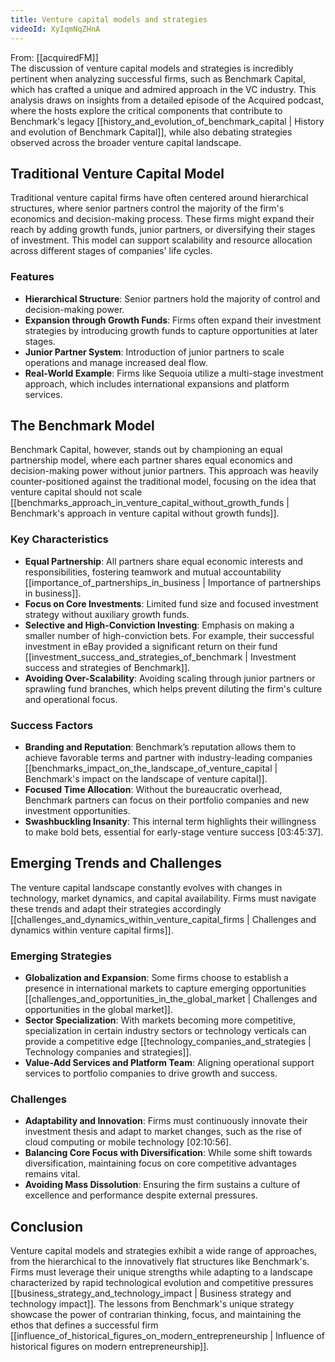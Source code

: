 ```yaml
---
title: Venture capital models and strategies
videoId: XyIqmNqZHnA
---
```


From: [[acquiredFM]] <br/> 
The discussion of venture capital models and strategies is incredibly pertinent when analyzing successful firms, such as Benchmark Capital, which has crafted a unique and admired approach in the VC industry. This analysis draws on insights from a detailed episode of the Acquired podcast, where the hosts explore the critical components that contribute to Benchmark's legacy [[history_and_evolution_of_benchmark_capital | History and evolution of Benchmark Capital]], while also debating strategies observed across the broader venture capital landscape.

## Traditional Venture Capital Model

Traditional venture capital firms have often centered around hierarchical structures, where senior partners control the majority of the firm's economics and decision-making process. These firms might expand their reach by adding growth funds, junior partners, or diversifying their stages of investment. This model can support scalability and resource allocation across different stages of companies' life cycles.

### Features
- **Hierarchical Structure**: Senior partners hold the majority of control and decision-making power.
- **Expansion through Growth Funds**: Firms often expand their investment strategies by introducing growth funds to capture opportunities at later stages.
- **Junior Partner System**: Introduction of junior partners to scale operations and manage increased deal flow.
- **Real-World Example**: Firms like Sequoia utilize a multi-stage investment approach, which includes international expansions and platform services.

## The Benchmark Model

Benchmark Capital, however, stands out by championing an equal partnership model, where each partner shares equal economics and decision-making power without junior partners. This approach was heavily counter-positioned against the traditional model, focusing on the idea that venture capital should not scale [[benchmarks_approach_in_venture_capital_without_growth_funds | Benchmark's approach in venture capital without growth funds]].

### Key Characteristics
- **Equal Partnership**: All partners share equal economic interests and responsibilities, fostering teamwork and mutual accountability [[importance_of_partnerships_in_business | Importance of partnerships in business]].
- **Focus on Core Investments**: Limited fund size and focused investment strategy without auxiliary growth funds.
- **Selective and High-Conviction Investing**: Emphasis on making a smaller number of high-conviction bets. For example, their successful investment in eBay provided a significant return on their fund [[investment_success_and_strategies_of_benchmark | Investment success and strategies of Benchmark]].
- **Avoiding Over-Scalability**: Avoiding scaling through junior partners or sprawling fund branches, which helps prevent diluting the firm's culture and operational focus.

### Success Factors
- **Branding and Reputation**: Benchmark’s reputation allows them to achieve favorable terms and partner with industry-leading companies [[benchmarks_impact_on_the_landscape_of_venture_capital | Benchmark's impact on the landscape of venture capital]].
- **Focused Time Allocation**: Without the bureaucratic overhead, Benchmark partners can focus on their portfolio companies and new investment opportunities.
- **Swashbuckling Insanity**: This internal term highlights their willingness to make bold bets, essential for early-stage venture success <a class="yt-timestamp" data-t="03:45:37">[03:45:37]</a>.

## Emerging Trends and Challenges

The venture capital landscape constantly evolves with changes in technology, market dynamics, and capital availability. Firms must navigate these trends and adapt their strategies accordingly [[challenges_and_dynamics_within_venture_capital_firms | Challenges and dynamics within venture capital firms]].

### Emerging Strategies
- **Globalization and Expansion**: Some firms choose to establish a presence in international markets to capture emerging opportunities [[challenges_and_opportunities_in_the_global_market | Challenges and opportunities in the global market]].
- **Sector Specialization**: With markets becoming more competitive, specialization in certain industry sectors or technology verticals can provide a competitive edge [[technology_companies_and_strategies | Technology companies and strategies]].
- **Value-Add Services and Platform Team**: Aligning operational support services to portfolio companies to drive growth and success.

### Challenges
- **Adaptability and Innovation**: Firms must continuously innovate their investment thesis and adapt to market changes, such as the rise of cloud computing or mobile technology <a class="yt-timestamp" data-t="02:10:56">[02:10:56]</a>.
- **Balancing Core Focus with Diversification**: While some shift towards diversification, maintaining focus on core competitive advantages remains vital.
- **Avoiding Mass Dissolution**: Ensuring the firm sustains a culture of excellence and performance despite external pressures.

## Conclusion

Venture capital models and strategies exhibit a wide range of approaches, from the hierarchical to the innovatively flat structures like Benchmark's. Firms must leverage their unique strengths while adapting to a landscape characterized by rapid technological evolution and competitive pressures [[business_strategy_and_technology_impact | Business strategy and technology impact]]. The lessons from Benchmark's unique strategy showcase the power of contrarian thinking, focus, and maintaining the ethos that defines a successful firm [[influence_of_historical_figures_on_modern_entrepreneurship | Influence of historical figures on modern entrepreneurship]].